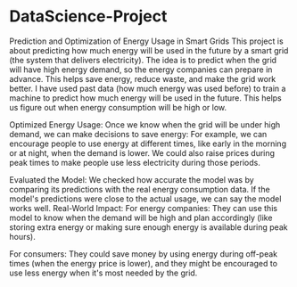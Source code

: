# DataScience-Project
Prediction and Optimization of Energy Usage in Smart Grids
This project is about predicting how much energy will be used in the future by a smart grid (the system that delivers electricity). The idea is to predict when the grid will have high energy demand, so the energy companies can prepare in advance. This helps save energy, reduce waste, and make the grid work better.
I have used past data (how much energy was used before) to train a machine to predict how much energy will be used in the future. This helps us figure out when energy consumption will be high or low.

Optimized Energy Usage:
Once we know when the grid will be under high demand, we can make decisions to save energy:
For example, we can encourage people to use energy at different times, like early in the morning or at night, when the demand is lower.
We could also raise prices during peak times to make people use less electricity during those periods.

Evaluated the Model:
We checked how accurate the model was by comparing its predictions with the real energy consumption data. If the model's predictions were close to the actual usage, we can say the model works well.
Real-World Impact:
For energy companies: They can use this model to know when the demand will be high and plan accordingly (like storing extra energy or making sure enough energy is available during peak hours).

For consumers: They could save money by using energy during off-peak times (when the energy price is lower), and they might be encouraged to use less energy when it's most needed by the grid.
